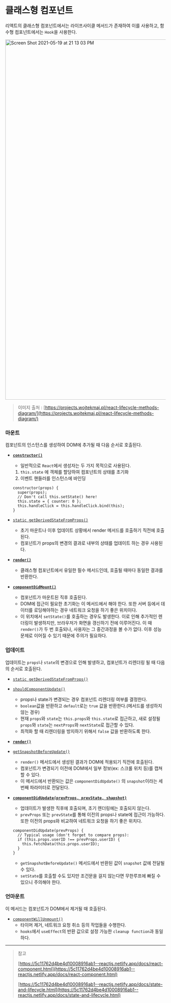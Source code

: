 # 클래스형 컴포넌트

리액트의 클래스형 컴포넌트에서는 라이프사이클 메서드가 존재하여 이를 사용하고, 함수형 컴포넌트에서는 `Hook`을 사용한다.

<img width="1129" alt="Screen Shot 2021-05-19 at 21 13 03 PM" src="https://user-images.githubusercontent.com/49153756/118824290-b1d52900-b8f4-11eb-8d8b-ba07baf840da.png">

> 이미지 출처 : [https://projects.wojtekmaj.pl/react-lifecycle-methods-diagram/](https://projects.wojtekmaj.pl/react-lifecycle-methods-diagram/)

### 마운트

컴포넌트의 인스턴스를 생성하여 DOM에 추가될 때 다음 순서로 호출된다.

- **[`constructor()`](https://5c11762d4be4d10008916ab1--reactjs.netlify.app/docs/react-component.html#constructor)**

  - 일반적으로 `React`에서 생성자는 두 가지 목적으로 사용된다.

  1. `this.state` 에 객체를 할당하여 컴포넌트의 상태를 초기화
  2. 이벤트 핸들러를 인스턴스에 바인딩

  ```tsx
  constructor(props) {
    super(props);
    // Don't call this.setState() here!
    this.state = { counter: 0 };
    this.handleClick = this.handleClick.bind(this);
  }
  ```

- [`static getDerivedStateFromProps()`](https://5c11762d4be4d10008916ab1--reactjs.netlify.app/docs/react-component.html#static-getderivedstatefromprops)
  - 초기 마운트나 이후 업데이트 상황에서 render 메서드를 호출하기 직전에 호출된다.
  - 컴포넌트가 props의 변경의 결과로 내부의 상태를 업데이트 하는 경우 사용된다.
- **[`render()`](https://5c11762d4be4d10008916ab1--reactjs.netlify.app/docs/react-component.html#render)**
  - 클래스형 컴포넌트에서 유일한 필수 메서드인데, 호출될 때마다 동일한 결과를 반환한다.
- **[`componentDidMount()`](https://5c11762d4be4d10008916ab1--reactjs.netlify.app/docs/react-component.html#componentdidmount)**
  - 컴포넌트가 마운트된 직후 호출된다.
  - DOM에 접근이 필요한 초기화는 이 메서드에서 해야 한다. 또한 서버 등에서 데이터를 로딩해야하는 경우 네트워크 요청을 하기 좋은 위치이다.
  - 이 위치에서 `setState()`를 호출하는 경우도 발생한다. 이로 인해 추가적인 렌더링이 발생하지만, 브라우저가 화면을 갱신하기 전에 이루어진다. 이 때 `render()`가 두 번 호출되나, 사용자는 그 중간과정을 볼 수가 없다. 이후 성능 문제로 이어질 수 있기 때문에 주의가 필요하다.

### 업데이트

업데이트는 `props`나 `state`의 변경으로 인해 발생하고, 컴포넌트가 리렌더링 될 때 다음의 순서로 호출된다.

- [`static getDerivedStateFromProps()`](https://5c11762d4be4d10008916ab1--reactjs.netlify.app/docs/react-component.html#static-getderivedstatefromprops)
- [`shouldComponentUpdate()`](https://5c11762d4be4d10008916ab1--reactjs.netlify.app/docs/react-component.html#shouldcomponentupdate)
  - props나 state가 변경되는 경우 컴포넌트 리렌더링 여부를 결정한다.
  - `boolean`값을 반환하고 `default`로는 `true` 값을 반환한다.(메서드를 생성하지 않는 경우)
  - 현재 `props`와 `state`는 `this.props`와 `this.state`로 접근하고, 새로 설정될 `props`와 `state`는 `nextProps`와 `nextState`로 접근할 수 있다.
  - 최적화 할 때 리렌더링을 방지하기 위해서 `false` 값을 반환하도록 한다.
- **[`render()`](https://5c11762d4be4d10008916ab1--reactjs.netlify.app/docs/react-component.html#render)**
- [`getSnapshotBeforeUpdate()`](https://5c11762d4be4d10008916ab1--reactjs.netlify.app/docs/react-component.html#getsnapshotbeforeupdate)
  - `render()` 메서드에서 생성된 결과가 DOM에 적용되기 직전에 호출된다.
  - 컴포넌트가 변경되기 이전에 DOM에서 일부 정보(ex: 스크롤 위치 등)를 캡쳐할 수 있다.
  - 이 메서드에서 반환되는 값은 `componentDidUpdate()` 의 `snapshot`이라는 세 번째 파라미터로 전달된다.
- **[`componentDidUpdate(prevProps, prevState, shapshot)`](https://5c11762d4be4d10008916ab1--reactjs.netlify.app/docs/react-component.html#componentdidupdate)**

  - 업데이트가 발생한 직후에 호출되며, 초기 렌더링에는 호출되지 않는다.
  - `prevProps` 또는 `prevState`를 통해 이전의 props나 state에 접근이 가능하다. 또한 이전의 props와 비교하여 네트워크 요청을 하기 좋은 위치다.

  ```tsx
  componentDidUpdate(prevProps) {
    // Typical usage (don't forget to compare props):
    if (this.props.userID !== prevProps.userID) {
      this.fetchData(this.props.userID);
    }
  }
  ```

  - `getSnapshotBeforeUpdate()` 메서드에서 반환된 값이 `snapshot` 값에 전달될 수 있다.
  - `setState`를 호출할 수도 있지만 조건문을 걸지 않는다면 무한루프에 빠질 수 있으니 주의해야 한다.

### 언마운트

이 메서드는 컴포넌트가 DOM에서 제거될 때 호출된다.

- [`componentWillUnmount()`](https://5c11762d4be4d10008916ab1--reactjs.netlify.app/docs/react-component.html#componentwillunmount)
  - 타이머 제거, 네트워크 요청 취소 등의 작업들을 수행한다.
  - `hooks`에서 `useEffect`의 반환 값으로 설정 가능한 `cleanup function`과 동일하다.

---

> 참고
>
> [https://5c11762d4be4d10008916ab1--reactjs.netlify.app/docs/react-component.html](https://5c11762d4be4d10008916ab1--reactjs.netlify.app/docs/react-component.html)
>
> [https://5c11762d4be4d10008916ab1--reactjs.netlify.app/docs/state-and-lifecycle.html](https://5c11762d4be4d10008916ab1--reactjs.netlify.app/docs/state-and-lifecycle.html)
